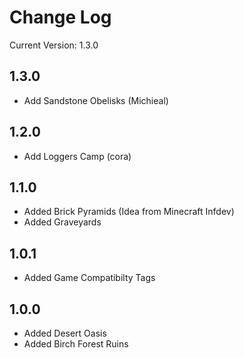 Change Log
==========

Current Version: 1.3.0

1.3.0
-----
* Add Sandstone Obelisks (Michieal)

1.2.0
-----
* Add Loggers Camp (cora)

1.1.0
-----
* Added Brick Pyramids (Idea from Minecraft Infdev)
* Added Graveyards

1.0.1
------
* Added Game Compatibilty Tags

1.0.0
-----
* Added Desert Oasis
* Added Birch Forest Ruins
